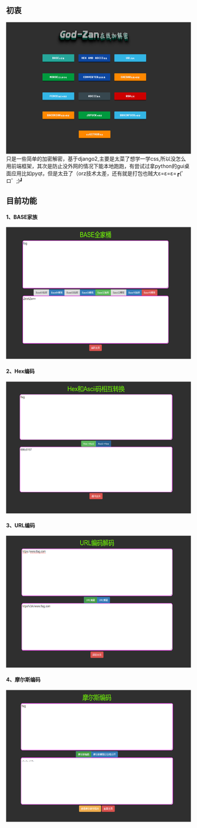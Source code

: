## 初衷
<img src="image/1.png" width=600 height=360  />
只是一些简单的加密解密，基于django2,主要是太菜了想学一学css,所以没怎么用前端框架，其次是防止没外网的情况下能本地跑跑，有尝试过拿python的gui桌面应用比如pyqt，但是太丑了（orz技术太差，还有就是打包也贼大ε=ε=ε=┏(゜ロ゜;)┛  

## 目前功能

#### 1、BASE家族
<img src="image/2.png" width=600 height=360 />

#### 2、Hex编码
<img src="image/3.png" width=600 height=360 />

#### 3、URL编码
<img src="image/4.png" width=600 height=360 />


#### 4、摩尔斯编码
<img src="image/5.png" width=600 height=360  />